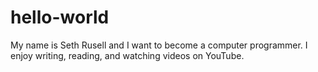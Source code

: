 # hello-world

My name is Seth Rusell and I want to become a computer programmer. 
I enjoy writing, reading, and watching videos on YouTube.
